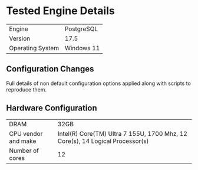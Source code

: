 # Tested Engine Details

| | |
|---|---|
| Engine | PostgreSQL |
| Version | 17.5 |
| Operating System | Windows 11 |

## Configuration Changes

Full details of non default configuration options applied along with scripts to reproduce them.

## Hardware Configuration

| | |
|---|---|
| DRAM | 32GB  |
| CPU vendor and make | Intel(R) Core(TM) Ultra 7 155U, 1700 Mhz, 12 Core(s), 14 Logical Processor(s) |
| Number of cores | 12 |
